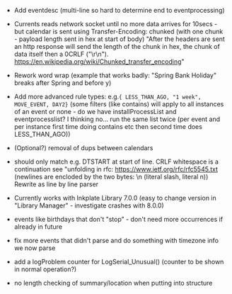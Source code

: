 * Add eventdesc (multi-line so hard to determine end to eventprocessing)

* Currents reads network socket until no more data arrives for 10secs - but calendar is sent using
    Transfer-Encoding: chunked  (with one chunk - payload length sent in hex at start of body)
     "After the headers are sent an http response will send the length of the chunk in hex, the chunk of data itself then a 0CRLF ("\r\n").
      https://en.wikipedia.org/wiki/Chunked_transfer_encoding"

* Rework word wrap (example that works badly: "Spring Bank Holiday" breaks after Spring and before y)

* Add more advanced rule types:
             e.g.`{ LESS_THAN_AGO, "1 week", MOVE_EVENT, DAY2}`
      (some filters (like contains) will apply to all instances of an event or none -
         do we have installProcessList and eventprocesslist? I thinking no... run the same list twice
         (per event and per instance first time doing contains etc then second time does LESS_THAN_AGO))

* (Optional?) removal of dups between calendars

* should only match e.g. DTSTART at start of line.
   CRLF whitespace is a continuation see "unfolding in rfc:
   https://www.ietf.org/rfc/rfc5545.txt
  (newlines are encloded by the two bytes: \n (literal slash, literal n))
  Rewrite as line by line parser

* Currently works with Inkplate Library 7.0.0 (easy to change version in "Library Manager" - investigate crashes with 8.0.0)

* events like birthdays that don't "stop" - don't need more occurrences if already in future 

* fix more events that didn't parse and do something with timezone info we now parse

* add a logProblem counter for LogSerial_Unusual() (counter to be shown in normal operation?)

* no length checking of summary/location when putting into structure
